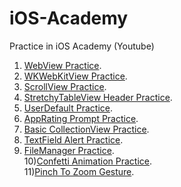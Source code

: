 # iOS-Academy
Practice in iOS Academy (Youtube) 

1) [WebView Practice](https://github.com/ByoungilYoun/iOS-Academy/blob/main/WebViewPractice/WebViewPractice/ViewController.swift).  
2) [WKWebKitView Practice](https://github.com/ByoungilYoun/iOS-Academy/blob/main/WKWebKitViewPractice/WKWebKitViewPractice/WebViewController.swift).  
3) [ScrollView Practice](https://github.com/ByoungilYoun/iOS-Academy/blob/main/ScrollViewPractice/ScrollViewPractice/ViewController.swift).  
4) [StretchyTableView Header Practice](https://github.com/ByoungilYoun/iOS-Academy/tree/main/StretchyTableViewHeader/StretchyTableViewHeader).  
5) [UserDefault Practice](https://github.com/ByoungilYoun/iOS-Academy/blob/main/UserDefaultsPractice/UserDefaultsPractice/ViewController.swift).  
6) [AppRating Prompt Practice](https://github.com/ByoungilYoun/iOS-Academy/blob/main/AppRatingPrompt/AppRatingPrompt/ViewController.swift).  
7) [Basic CollectionView Practice](https://github.com/ByoungilYoun/iOS-Academy/tree/main/BasicCollectionViewPractice/BasicCollectionViewPractice).  
8) [TextField Alert Practice](https://github.com/ByoungilYoun/iOS-Academy/blob/main/FieldsInAlert_Tutorial/FieldsInAlert_Tutorial/ViewController.swift).  
9) [FileManager Practice](https://github.com/ByoungilYoun/iOS-Academy/blob/main/FileManagerTutorial/FileManagerTutorial/ViewController.swift).  
10)[Confetti Animation Practice](https://github.com/ByoungilYoun/iOS-Academy/blob/main/ConfettiAnimationEffectTutorial/ConfettiAnimationEffectTutorial/ViewController.swift).  
11)[Pinch To Zoom Gesture](https://github.com/ByoungilYoun/iOS-Academy/blob/main/PinchToZoomGesture/PinchToZoomGesture/ViewController.swift). 
